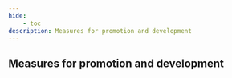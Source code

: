 ```yaml
---
hide:
    - toc
description: Measures for promotion and development
---
```


## Measures for promotion and development
